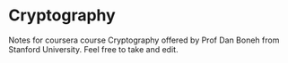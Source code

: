 # Cryptography
Notes for coursera course Cryptography offered by Prof Dan Boneh from Stanford University. Feel free to take and edit.
